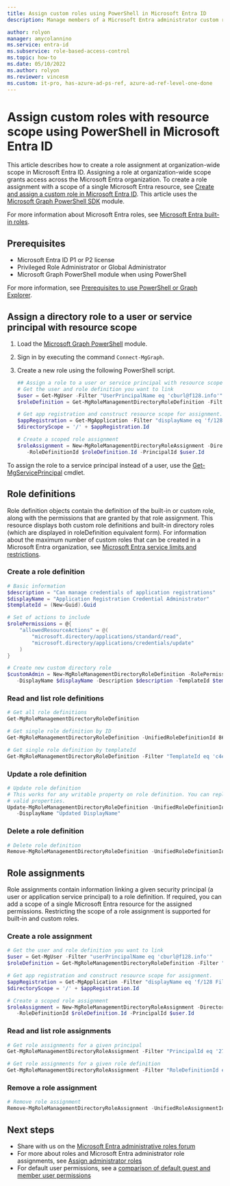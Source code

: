 ```yaml
---
title: Assign custom roles using PowerShell in Microsoft Entra ID
description: Manage members of a Microsoft Entra administrator custom role with Microsoft Entra ID PowerShell.

author: rolyon
manager: amycolannino
ms.service: entra-id
ms.subservice: role-based-access-control
ms.topic: how-to
ms.date: 05/10/2022
ms.author: rolyon
ms.reviewer: vincesm
ms.custom: it-pro, has-azure-ad-ps-ref, azure-ad-ref-level-one-done
---
```


# Assign custom roles with resource scope using PowerShell in Microsoft Entra ID

This article describes how to create a role assignment at organization-wide scope in Microsoft Entra ID. Assigning a role at organization-wide scope grants access across the Microsoft Entra organization. To create a role assignment with a scope of a single Microsoft Entra resource, see [Create and assign a custom role in Microsoft Entra ID](custom-create.yml). This article uses the [Microsoft Graph PowerShell SDK](/powershell/microsoftgraph/installation) module.

For more information about Microsoft Entra roles, see [Microsoft Entra built-in roles](permissions-reference.md).

## Prerequisites

- Microsoft Entra ID P1 or P2 license
- Privileged Role Administrator or Global Administrator
- Microsoft Graph PowerShell module when using PowerShell

For more information, see [Prerequisites to use PowerShell or Graph Explorer](prerequisites.md).

## Assign a directory role to a user or service principal with resource scope

1. Load the [Microsoft Graph PowerShell](/powershell/microsoftgraph/installation) module.
1. Sign in by executing the command `Connect-MgGraph`.
1. Create a new role using the following PowerShell script.

   ```powershell
   ## Assign a role to a user or service principal with resource scope
   # Get the user and role definition you want to link
   $user = Get-MgUser -Filter "UserPrincipalName eq 'cburl@f128.info'"
   $roleDefinition = Get-MgRoleManagementDirectoryRoleDefinition -Filter "DisplayName eq 'Application Support Administrator'"

   # Get app registration and construct resource scope for assignment.
   $appRegistration = Get-MgApplication -Filter "displayName eq 'f/128 Filter Photos'"
   $directoryScope = '/' + $appRegistration.Id

   # Create a scoped role assignment
   $roleAssignment = New-MgRoleManagementDirectoryRoleAssignment -DirectoryScopeId $directoryScope `
      -RoleDefinitionId $roleDefinition.Id -PrincipalId $user.Id
   ```

To assign the role to a service principal instead of a user, use the [Get-MgServicePrincipal](/powershell/module/Microsoft.Graph.Applications/Get-MgServicePrincipal) cmdlet.

## Role definitions

Role definition objects contain the definition of the built-in or custom role, along with the permissions that are granted by that role assignment. This resource displays both custom role definitions and built-in directory roles (which are displayed in roleDefinition equivalent form). For information about the maximum number of custom roles that can be created in a Microsoft Entra organization, see [Microsoft Entra service limits and restrictions](~/identity/users/directory-service-limits-restrictions.md).

### Create a role definition

```powershell
# Basic information
$description = "Can manage credentials of application registrations"
$displayName = "Application Registration Credential Administrator"
$templateId = (New-Guid).Guid

# Set of actions to include
$rolePermissions = @{
    "allowedResourceActions" = @(
        "microsoft.directory/applications/standard/read",
        "microsoft.directory/applications/credentials/update"
    )
}

# Create new custom directory role
$customAdmin = New-MgRoleManagementDirectoryRoleDefinition -RolePermissions $rolePermissions `
   -DisplayName $displayName -Description $description -TemplateId $templateId -IsEnabled:$true
```

### Read and list role definitions

```powershell
# Get all role definitions
Get-MgRoleManagementDirectoryRoleDefinition

# Get single role definition by ID
Get-MgRoleManagementDirectoryRoleDefinition -UnifiedRoleDefinitionId 86593cfc-114b-4a15-9954-97c3494ef49b

# Get single role definition by templateId
Get-MgRoleManagementDirectoryRoleDefinition -Filter "TemplateId eq 'c4e39bd9-1100-46d3-8c65-fb160da0071f'"
```

### Update a role definition

```powershell
# Update role definition
# This works for any writable property on role definition. You can replace display name with other
# valid properties.
Update-MgRoleManagementDirectoryRoleDefinition -UnifiedRoleDefinitionId c4e39bd9-1100-46d3-8c65-fb160da0071f `
   -DisplayName "Updated DisplayName"
```

### Delete a role definition

```powershell
# Delete role definition
Remove-MgRoleManagementDirectoryRoleDefinition -UnifiedRoleDefinitionId c4e39bd9-1100-46d3-8c65-fb160da0071f
```

## Role assignments

Role assignments contain information linking a given security principal (a user or application service principal) to a role definition. If required, you can add a scope of a single Microsoft Entra resource for the assigned permissions.  Restricting the scope of a role assignment is supported for built-in and custom roles.

### Create a role assignment

```powershell
# Get the user and role definition you want to link
$user = Get-MgUser -Filter "userPrincipalName eq 'cburl@f128.info'"
$roleDefinition = Get-MgRoleManagementDirectoryRoleDefinition -Filter "DisplayName eq 'Application Support Administrator'"

# Get app registration and construct resource scope for assignment.
$appRegistration = Get-MgApplication -Filter "displayName eq 'f/128 Filter Photos'"
$directoryScope = '/' + $appRegistration.Id

# Create a scoped role assignment
$roleAssignment = New-MgRoleManagementDirectoryRoleAssignment -DirectoryScopeId $directoryScope `
   -RoleDefinitionId $roleDefinition.Id -PrincipalId $user.Id
```

### Read and list role assignments

```powershell
# Get role assignments for a given principal
Get-MgRoleManagementDirectoryRoleAssignment -Filter "PrincipalId eq '27c8ca78-ab1c-40ae-bd1b-eaeebd6f68ac'"

# Get role assignments for a given role definition 
Get-MgRoleManagementDirectoryRoleAssignment -Filter "RoleDefinitionId eq '355aed8a-864b-4e2b-b225-ea95482e7570'"
```

### Remove a role assignment

```powershell
# Remove role assignment
Remove-MgRoleManagementDirectoryRoleAssignment -UnifiedRoleAssignmentId 'qiho4WOb9UKKgng_LbPV7tvKaKRCD61PkJeKMh7Y458-1'
```

## Next steps

- Share with us on the [Microsoft Entra administrative roles forum](https://feedback.azure.com/d365community/forum/22920db1-ad25-ec11-b6e6-000d3a4f0789)
- For more about roles and Microsoft Entra administrator role assignments, see [Assign administrator roles](permissions-reference.md)
- For default user permissions, see a [comparison of default guest and member user permissions](~/fundamentals/users-default-permissions.md)
